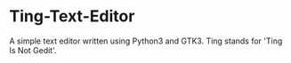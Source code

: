 # Ting-Text-Editor
A simple text editor written using Python3 and GTK3. Ting stands for 'Ting Is Not Gedit'.

